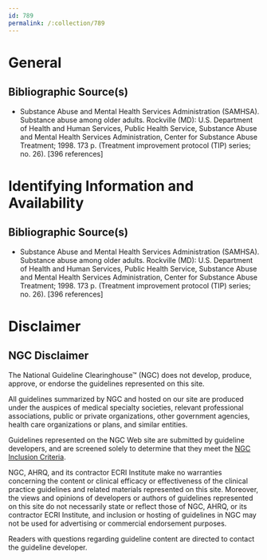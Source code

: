 ```yaml
---
id: 789
permalink: /:collection/789
---
```


# General

## Bibliographic Source(s)

- Substance Abuse and Mental Health Services Administration (SAMHSA). Substance abuse among older adults. Rockville (MD): U.S. Department of Health and Human Services, Public Health Service, Substance Abuse and Mental Health Services Administration, Center for Substance Abuse Treatment; 1998. 173 p. (Treatment improvement protocol (TIP) series; no. 26). [396 references]

# Identifying Information and Availability

## Bibliographic Source(s)

- Substance Abuse and Mental Health Services Administration (SAMHSA). Substance abuse among older adults. Rockville (MD): U.S. Department of Health and Human Services, Public Health Service, Substance Abuse and Mental Health Services Administration, Center for Substance Abuse Treatment; 1998. 173 p. (Treatment improvement protocol (TIP) series; no. 26). [396 references]

# Disclaimer

## NGC Disclaimer

The National Guideline Clearinghouse™ (NGC) does not develop, produce, approve, or endorse the guidelines represented on this site.

All guidelines summarized by NGC and hosted on our site are produced under the auspices of medical specialty societies, relevant professional associations, public or private organizations, other government agencies, health care organizations or plans, and similar entities.

Guidelines represented on the NGC Web site are submitted by guideline developers, and are screened solely to determine that they meet the [NGC Inclusion Criteria](/help-and-about/summaries/inclusion-criteria).

NGC, AHRQ, and its contractor ECRI Institute make no warranties concerning the content or clinical efficacy or effectiveness of the clinical practice guidelines and related materials represented on this site. Moreover, the views and opinions of developers or authors of guidelines represented on this site do not necessarily state or reflect those of NGC, AHRQ, or its contractor ECRI Institute, and inclusion or hosting of guidelines in NGC may not be used for advertising or commercial endorsement purposes.

Readers with questions regarding guideline content are directed to contact the guideline developer.

